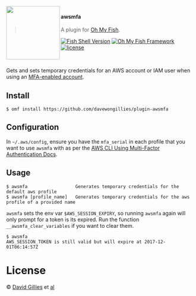 <img src="https://cdn.rawgit.com/oh-my-fish/oh-my-fish/e4f1c2e0219a17e2c748b824004c8d0b38055c16/docs/logo.svg" align="left" width="144px" height="144px"/>

#### awsmfa
> A plugin for [Oh My Fish][omf-link].

[![Fish Shell Version](https://img.shields.io/badge/fish-v2.6.0-007EC7.svg?style=flat-square)](http://fishshell.com)
[![Oh My Fish Framework](https://img.shields.io/badge/Oh%20My%20Fish-Framework-007EC7.svg?style=flat-square)](https://www.github.com/oh-my-fish/oh-my-fish)
[![license](https://img.shields.io/github/license/davewongillies/plugin-awsmfa.svg)]()

<br/>

Gets and sets temporary credentials for an AWS account or IAM user when using an [MFA-enabled account](http://docs.aws.amazon.com/cli/latest/reference/sts/get-session-token.html).


## Install

```fish
$ omf install https://github.com/davewongillies/plugin-awsmfa
```

## Configuration
In `~/.aws/config`, ensure you have the `mfa_serial` in each profile that you want to use `awsmfa` with as per the [AWS CLI Using Multi-Factor Authentication Docs](https://docs.aws.amazon.com/cli/latest/userguide/cli-configure-role.html#cli-configure-role-mfa).

## Usage

```fish
$ awsmfa                  Generates temporary credentials for the default aws profile
$ awsmfa [profile_name]   Generates temporary credentials for the aws profile of a provided name
```

`awsmfa` sets the env var `$AWS_SESSION_EXPIRY`, so running `awsmfa` again will only prompt for a token is its expired. Run the function `__awsmfa_clear_variables` if you want to clear them.

```fish
$ awsmfa
AWS_SESSION_TOKEN is still valid but will expire at 2017-12-01T06:14:57Z
```


# License

© [David Gillies][author] et [al][contributors]


[author]:         http://github.com/davewongillies
[contributors]:   https://github.com/davewongillies/plugin-awsmfa/graphs/contributors
[omf-link]:       https://www.github.com/oh-my-fish/oh-my-fish
